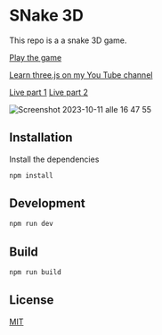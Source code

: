 # SNake 3D

This repo is a a snake 3D game. 

[Play the game](https://snake-3d.dev/)

[Learn three.js on my You Tube channel](https://www.youtube.com/@gianlucalomarco)

[Live part 1](https://youtube.com/live/20WfN0oUXV8)
[Live part 2](https://youtube.com/live/frlg3Gdzn08)

![Screenshot 2023-10-11 alle 16 47 55](https://github.com/rock-biter/three-snake-live/assets/74297920/22ad08ac-243a-4c7e-82a0-0884f0bc165b)

## Installation
Install the dependencies

```bash
npm install
```

## Development

```bash
npm run dev
````

## Build
```bash
npm run build
```

## License

[MIT](https://choosealicense.com/licenses/mit/)
